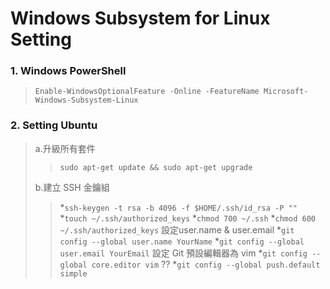 # Windows Subsystem for Linux Setting

### 1. **Windows PowerShell**
> `Enable-WindowsOptionalFeature -Online -FeatureName Microsoft-Windows-Subsystem-Linux`

### 2. **Setting Ubuntu**
> a.升級所有套件
>> `sudo apt-get update && sudo apt-get upgrade`
> 
> b.建立 SSH 金鑰組
>> *`ssh-keygen -t rsa -b 4096 -f $HOME/.ssh/id_rsa -P ""`
>> *`touch ~/.ssh/authorized_keys`
>> *`chmod 700 ~/.ssh`
>> *`chmod 600 ~/.ssh/authorized_keys`
>> 設定user.name & user.email
>> *`git config --global user.name YourName`
>> *`git config --global user.email YourEmail`
>> 設定 Git 預設編輯器為 vim
>> *`git config --global core.editor vim`
>> ??
>> *`git config --global push.default simple`

